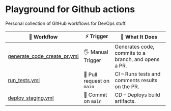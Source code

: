 # Playground for Github actions

Personal collection of GitHub workflows for DevOps stuff.

| 🧩 **Workflow** | ⚡ **Trigger** | 🧠 **What It Does** |
|-----------------|----------------|----------------------|
| [generate_code_create_pr.yml](.github/workflows/generate_code_create_pr.yml) | 🖐️ Manual Trigger | Generates code, commits to a branch, and opens a PR. |
| [run_tests.yml](.github/workflows/run_tests.yml) | 🔁 Pull request on `main` | CI – Runs tests and comments results on the PR. |
| [deploy_staging.yml](.github/workflows/deploy_staging.yml) | 🚀 Commit on `main` | CD – Deploys build artifacts. |

